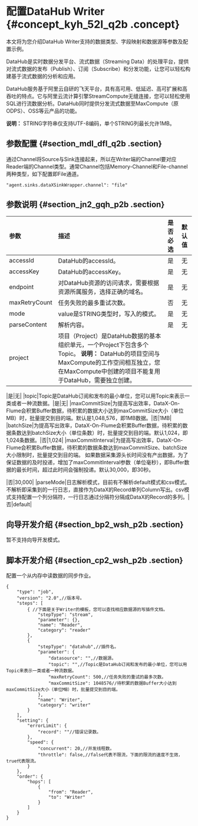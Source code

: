 # 配置DataHub Writer {#concept_kyh_52l_q2b .concept}

本文将为您介绍DataHub Writer支持的数据类型、字段映射和数据源等参数及配置示例。

DataHub是实时数据分发平台、流式数据（Streaming Data）的处理平台，提供对流式数据的发布（Publish）、订阅（Subscribe）和分发功能，让您可以轻松构建基于流式数据的分析和应用。

DataHub服务基于阿里云自研的飞天平台，具有高可用、低延迟、高可扩展和高吞吐的特点。它与阿里云流计算引擎StreamCompute无缝连接，您可以轻松使用SQL进行流数据分析。DataHub同时提供分发流式数据至MaxCompute（原ODPS）、OSS等云产品的功能。

**说明：** STRING字符串仅支持UTF-8编码，单个STRING列最长允许1MB。

## 参数配置 {#section_mdl_dfl_q2b .section}

通过Channel将Source与Sink连接起来，所以在Writer端的Channel要对应Reader端的Channel类型。通常Channel包括Memory-Channel和File-channel两种类型，如下配置即File通道。

``` {#codeblock_axx_lo0_c9b}
"agent.sinks.dataXSinkWrapper.channel": "file"
```

## 参数说明 {#section_jn2_gqh_p2b .section}

|参数|描述|是否必选|默认值|
|:-|:-|:---|:--|
|accessId|DataHub的accessId。|是|无|
|accessKey|DataHub的accessKey。|是|无|
|endpoint|对DataHub资源的访问请求，需要根据资源所属服务，选择正确的域名。|是|无|
|maxRetryCount|任务失败的最多重试次数。|否|无|
|mode|value是STRING类型时，写入的模式。|是|无|
|parseContent|解析内容。|是|无|
|project|项目（Project）是DataHub数据的基本组织单元，一个Project下包含多个Topic。 **说明：** DataHub的项目空间与MaxCompute的工作空间相互独立，您在MaxCompute中创建的项目不能复用于DataHub，需要独立创建。

 |是|无|
|topic|Topic是DataHub订阅和发布的最小单位，您可以用Topic来表示一类或者一种流数据。|是|无|
|maxCommitSize|为提高写出效率，DataX-On-Flume会积累Buffer数据，待积累的数据大小达到maxCommitSize大小（单位MB）时，批量提交到目的端。默认是1,048,576，即1MB数据。|否|1MB|
|batchSize|为提高写出效率，DataX-On-Flume会积累Buffer数据，待积累的数据条数达到batchSize大小（单位条数）时，批量提交到目的端。默认1,024，即1,024条数据。|否|1,024|
|maxCommitInterval|为提高写出效率，DataX-On-Flume会积累Buffer数据，待积累的数据条数达到maxCommitSize、batchSize大小限制时，批量提交到目的端。 如果数据采集源头长时间没有产出数据，为了保证数据的及时投递，增加了maxCommitInterval参数（单位毫秒），即Buffer数据的最长时间，超过此时间会强制投递。默认30,000，即30秒。

 |否|30,000|
|parseMode|日志解析模式，目前有不解析default模式和csv模式。不解析即采集到的一行日志，直接作为DataX的Record单列Column写出。csv模式支持配置一个列分隔符，一行日志通过分隔符分隔成DataX的Record的多列。|否|default|

## 向导开发介绍 {#section_bp2_wsh_p2b .section}

暂不支持向导开发模式。

## 脚本开发介绍 {#section_cp2_wsh_p2b .section}

配置一个从内存中读数据的同步作业。

``` {#codeblock_3vf_mnk_h6a}
{
    "type": "job",
    "version": "2.0",//版本号。
    "steps": [
        { //下面是关于Writer的模板，您可以查找相应数据源的写插件文档。
            "stepType": "stream",
            "parameter": {},
            "name": "Reader",
            "category": "reader"
        },
        {
            "stepType": "datahub",//插件名。
            "parameter": {
                "datasource": "",//数据源。
                "topic": "",//Topic是DataHub订阅和发布的最小单位，您可以用Topic来表示一类或者一种流数据。
                "maxRetryCount": 500,//任务失败的重试的最多次数。
                "maxCommitSize": 1048576//待积累的数据Buffer大小达到maxCommitSize大小（单位MB）时，批量提交到目的端。
            },
            "name": "Writer",
            "category": "writer"
        }
    ],
    "setting": {
        "errorLimit": {
            "record": ""//错误记录数。
        },
        "speed": {
            "concurrent": 20,//并发线程数。
            "throttle": false,//false代表不限流，下面的限流的速度不生效，true代表限流。
        }
    },
    "order": {
        "hops": [
            {
                "from": "Reader",
                "to": "Writer"
            }
        ]
    }
}
```

